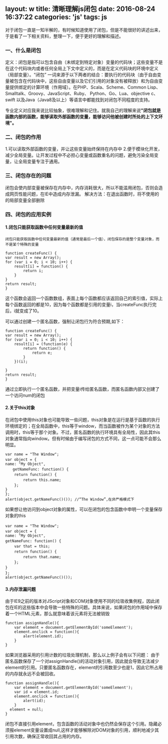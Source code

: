 layout: w
title: 清晰理解js闭包
date: 2016-08-24 16:37:22
categories: 'js'
tags: js
---
对于闭包一直是一知半解的，有时候知道使用了闭包，但是不能很好的讲述出来，于是看了一下相关资料，整理一下，便于更好的理解和描述。

### 一、什么是闭包

定义：闭包是指可以包含自由（未绑定到特定对象）变量的代码块；这些变量不是在这个代码块内或者任何全局上下文中定义的，而是在定义代码块的环境中定义（局部变量）。“闭包” 一词来源于以下两者的结合：要执行的代码块（由于自由变量被包含在代码块中，这些自由变量以及它们引用的对象没有被释放）和为自由变量提供绑定的计算环境（作用域）。在PHP、Scala、Scheme、Common Lisp、Smalltalk、Groovy、JavaScript、Ruby、 Python、Go、Lua、objective c、swift 以及Java（Java8及以上）等语言中都能找到对闭包不同程度的支持。

专业定义对应我来说比较抽象，很难理解和记住。就我自己的理解来说<b>"闭包就是函数内部的函数，能够读取外部函数的变量，能够访问他被创建时所处的上下文环境"。</b>

### 二、闭包的作用
1.可以读取外部函数的变量，并让这些变量始终保持在内存中
2.便于模块化开发，减少全局变量。让开发过程中不必担心变量或函数重名的问题，避免污染全局变量，让全局变量专注于通用。

### 三、闭包存在的问题

闭包会使内部变量被保存在内存中，内存消耗很大，所以不能滥用闭包，否则会造成网页性能问题，在IE中造成内存泄漏。
解决方法：在退出函数时，将不使用的的局部变量全部删除

### 四、闭包的应用实例

#### 1.闭包只能获取函数中任何变量最新的值
	
	闭包只能获取函数中任何变量最新的值（通常是最后一个值），闭包保存的是整个变量对象，而不是某个特殊的变量

    function createFunc() {
	var result = new Array();
	for (var i = 0; i < 10; i++) {
		result[i] = function() {
			return i;
		}
	}
	return result;
    }

这个函数会返回一个函数数组，表面上每个函数都应该返回自己的索引值，实际上每个函数返回的都是10，因为每个函数都是引用的变量i，当createFunc执行完后，i就变成了10。

可以通过创建一个匿名函数，强制让闭包行为符合预期,如下：

    function createFunc() {
	var result = new Array();
	for (var i = 0; i < 10; i++) {
		result[i] = (function(e) {
			return function() {
				return e;
			}
		})(i);

	}
	return result;
    }

通过立即执行一个匿名函数，并把变量i传给匿名函数，而匿名函数内部又创建了一个访问num的闭包

#### 2.关于this对象

在闭包中使用this对象也可能导致一些问题，this对象是在运行是基于函数的执行环境绑定的；在全局函数中，this等于window，而当函数被作为某个对象的方法调用时，this等于那个对象。不过，匿名函数的执行环境具有全局性，因此其this对象通常指向window。但有时候由于编写闭包的方式不同，这一点可能不会那么明显。

    var name = "The Window";
    var object = {　　
	name: "My Object",
	　　getNameFunc: function() {　　　　
		return function() {　　　　　　
			return this.name;　　　　
		};　　
	}
    };
    alert(object.getNameFunc()()); //“The Window”,在非严格模式下

如果想让他访问到object对象的属性，可以在闭包的包含函数中申明一个变量保存对象的this

    var name = "The Window";　　
    var object = {　　　　
	name: "My Object",
	getNameFunc: function() {　　　　　　
		var that = this;　　　　　　
		return function() {　　　　　　　　
			return that.name;　　　　　　
		};　　　　
	}　　
    };　　
    alert(object.getNameFunc()());

#### 3.内存泄漏问题

由于IE9之前的版本对JScript对象和COM对象使用不同的垃圾收集例程，因此闭包在IE的这些版本中会导致一些特殊的问题。具体来说，如果闭包的作用域中保存着一个HTML元素，那么就意味着该元素将无法被销毁

    function assignHandle(){
        var element = document.getElementById('someElement');
        element.onclick = function(){
            alert(element.id);
        }
    }

如果浏览器采用的引用计数的垃圾处理机制，那么以上例子会有以下问题：
由于匿名函数保存了一个对assignHandle()的活动对象引用，因此就会导致无法减少element的引用。只要匿名函数存在，element的引用数至少也是1，因此它所占用的内存就永远不会被回收。

    function assignHandle(){
        var element = document.getElementById('someElement');
        var id = element.id;
        element.onclick = function(){
            alert(id);
        }
      element = null;
    }

闭包不直接引用element，包含函数的活动对象中也仍然会保存这个引用。隐藏必须报element变量设置成null,这样才能够解除对DOM对象的引用，顺利地减少其引用次数，确保正常收回其占用的内存。